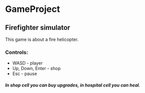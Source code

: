 # GameProject

## Firefighter simulator

This game is about a fire helicopter.

### Controls:
* WASD - player
* Up, Down, Enter - shop
* Esc - pause

##### In shop cell you can buy upgrades, in hospital cell you can heal.
